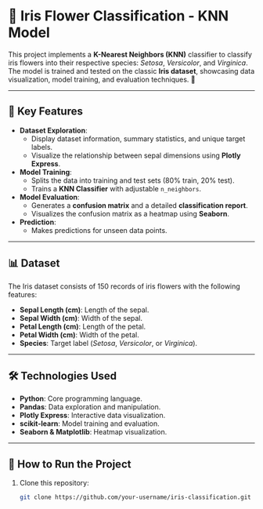 # 🌸 Iris Flower Classification - KNN Model

This project implements a **K-Nearest Neighbors (KNN)** classifier to classify iris flowers into their respective species: *Setosa*, *Versicolor*, and *Virginica*. The model is trained and tested on the classic **Iris dataset**, showcasing data visualization, model training, and evaluation techniques. 🚀

---

## 🎯 Key Features
- **Dataset Exploration**:
  - Display dataset information, summary statistics, and unique target labels.
  - Visualize the relationship between sepal dimensions using **Plotly Express**.
- **Model Training**:
  - Splits the data into training and test sets (80% train, 20% test).
  - Trains a **KNN Classifier** with adjustable `n_neighbors`.
- **Model Evaluation**:
  - Generates a **confusion matrix** and a detailed **classification report**.
  - Visualizes the confusion matrix as a heatmap using **Seaborn**.
- **Prediction**:
  - Makes predictions for unseen data points.

---

## 📊 Dataset
The Iris dataset consists of 150 records of iris flowers with the following features:
- **Sepal Length (cm)**: Length of the sepal.
- **Sepal Width (cm)**: Width of the sepal.
- **Petal Length (cm)**: Length of the petal.
- **Petal Width (cm)**: Width of the petal.
- **Species**: Target label (*Setosa*, *Versicolor*, or *Virginica*).

---

## 🛠️ Technologies Used
- **Python**: Core programming language.
- **Pandas**: Data exploration and manipulation.
- **Plotly Express**: Interactive data visualization.
- **scikit-learn**: Model training and evaluation.
- **Seaborn & Matplotlib**: Heatmap visualization.

---

## 🚀 How to Run the Project
1. Clone this repository:  
   ```bash
   git clone https://github.com/your-username/iris-classification.git
